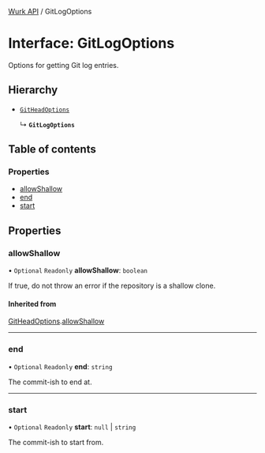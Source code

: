 [Wurk API](../README.md) / GitLogOptions

# Interface: GitLogOptions

Options for getting Git log entries.

## Hierarchy

- [`GitHeadOptions`](GitHeadOptions.md)

  ↳ **`GitLogOptions`**

## Table of contents

### Properties

- [allowShallow](GitLogOptions.md#allowshallow)
- [end](GitLogOptions.md#end)
- [start](GitLogOptions.md#start)

## Properties

### allowShallow

• `Optional` `Readonly` **allowShallow**: `boolean`

If true, do not throw an error if the repository is a shallow clone.

#### Inherited from

[GitHeadOptions](GitHeadOptions.md).[allowShallow](GitHeadOptions.md#allowshallow)

___

### end

• `Optional` `Readonly` **end**: `string`

The commit-ish to end at.

___

### start

• `Optional` `Readonly` **start**: ``null`` \| `string`

The commit-ish to start from.
